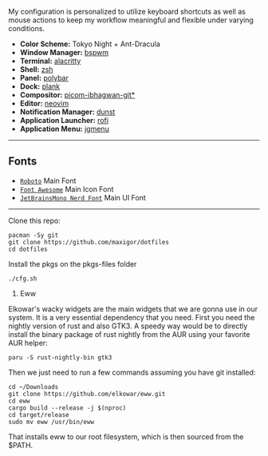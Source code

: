 My configuration is personalized to utilize keyboard shortcuts as well as mouse actions to keep my workflow meaningful and flexible under varying conditions.

- **Color Scheme:** Tokyo Night + Ant-Dracula
- **Window Manager:** [bspwm](https://github.com/baskerville/bspwm)
- **Terminal:** [alacritty](https://github.com/alacritty/alacritty)
- **Shell:** [zsh](https://www.zsh.org/)
- **Panel:** [polybar](https://github.com/polybar/polybar)
- **Dock:** [plank](https://github.com/ricotz/plank)
- **Compositor:** [picom-ibhagwan-git*](https://github.com/ibhagwan/picom-ibhagwan-git)
- **Editor:** [neovim](https://github.com/neovim/neovim)
- **Notification Manager:** [dunst](https://github.com/dunst-project/dunst)
- **Application Launcher:** [rofi](https://github.com/davatorium/rofi)
- **Application Menu:** [jgmenu](https://github.com/johanmalm/jgmenu)

*****

## Fonts
- [`Roboto`](https://github.com/googlefonts/roboto) Main Font
- [`Font Awesome`](https://github.com/FortAwesome/Font-Awesome) Main Icon Font
- [`JetBrainsMono Nerd Font`](https://github.com/jtbx/jetbrainsmono-nerdfont) Main UI Font

****

Clone this repo:
 ```
pacman -Sy git
git clone https://github.com/maxigor/dotfiles
cd dotfiles
```

Install the pkgs on the pkgs-files folder

```
./cfg.sh

```

1. Eww

Elkowar's wacky widgets are the main widgets that we are gonna use in our system. It is a very essential dependency that you need. First you need the nightly version of rust and also GTK3. A speedy way would be to directly install the binary package of rust nightly from the AUR using your favorite AUR helper:


```
paru -S rust-nightly-bin gtk3
```
Then we just need to run a few commands assuming you have git installed:

```
cd ~/Downloads
git clone https://github.com/elkowar/eww.git
cd eww
cargo build --release -j $(nproc)
cd target/release
sudo mv eww /usr/bin/eww
```
That installs eww to our root filesystem, which is then sourced from the $PATH.

